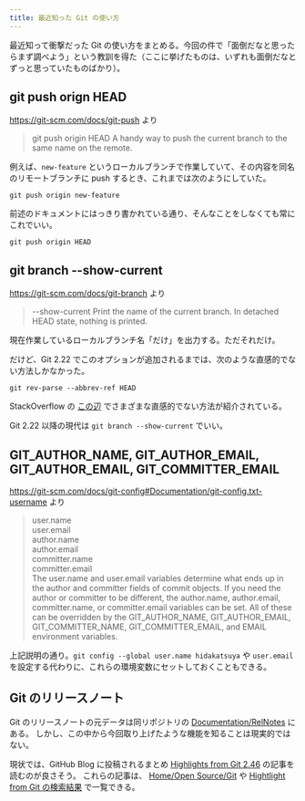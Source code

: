 ```yaml
---
title: 最近知った Git の使い方
---
```


最近知って衝撃だった Git の使い方をまとめる。今回の件で「面倒だなと思ったらまず調べよう」という教訓を得た（ここに挙げたものは、いずれも面倒だなとずっと思っていたものばかり）。

## git push orign HEAD

https://git-scm.com/docs/git-push より

> git push origin HEAD
> A handy way to push the current branch to the same name on the remote.

例えば、`new-feature` というローカルブランチで作業していて、その内容を同名のリモートブランチに push するとき、これまでは次のようにしていた。
```
git push origin new-feature
```

前述のドキュメントにはっきり書かれている通り、そんなことをしなくても常にこれでいい。
```
git push origin HEAD
```

## git branch --show-current

https://git-scm.com/docs/git-branch より

> --show-current
> Print the name of the current branch. In detached HEAD state, nothing is printed.

現在作業しているローカルブランチ名「だけ」を出力する。ただそれだけ。

だけど、Git 2.22 でこのオプションが追加されるまでは、次のような直感的でない方法しかなかった。
```
git rev-parse --abbrev-ref HEAD
```

StackOverflow の [この辺](https://stackoverflow.com/questions/6245570/how-do-i-get-the-current-branch-name-in-git) でさまざまな直感的でない方法が紹介されている。

Git 2.22 以降の現代は `git branch --show-current` でいい。

## GIT_AUTHOR_NAME, GIT_AUTHOR_EMAIL, GIT_AUTHOR_EMAIL, GIT_COMMITTER_EMAIL

https://git-scm.com/docs/git-config#Documentation/git-config.txt-username より

> user.name  
> user.email  
> author.name  
> author.email  
> committer.name  
> committer.email  
>   The user.name and user.email variables determine what ends up in the author and committer fields of commit objects. If you need the author or committer to be different, the author.name, author.email, committer.name, or committer.email variables can be set. All of these can be overridden by the GIT_AUTHOR_NAME, GIT_AUTHOR_EMAIL, GIT_COMMITTER_NAME, GIT_COMMITTER_EMAIL, and EMAIL environment variables.

上記説明の通り。`git config --global user.name hidakatsuya` や `user.email` を設定する代わりに、これらの環境変数にセットしておくこともできる。

## Git のリリースノート

Git のリリースノートの元データは同リポジトリの [Documentation/RelNotes](https://github.com/git/git/commits/master/Documentation/RelNotes) にある。
しかし、この中から今回取り上げたような機能を知ることは現実的ではない。

現状では、GitHub Blog に投稿されるまとめ [Highlights from Git 2.46](https://github.blog/open-source/git/highlights-from-git-2-46/) の記事を読むのが良さそう。
これらの記事は、 [Home/Open Source/Git](https://github.blog/open-source/git/) や [Hightlight from Git の検索結果](https://github.blog/?s=Highlights+from+Git) で一覧できる。

